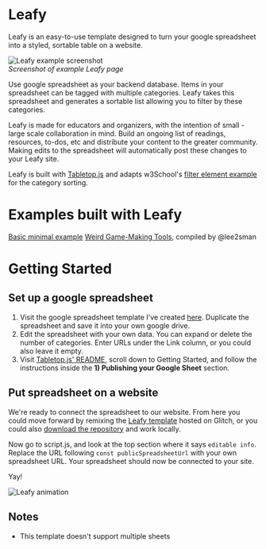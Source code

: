# Leafy

Leafy is an easy-to-use template designed to turn your google spreadsheet into a styled, sortable table on a website. 

![Leafy example screenshot](URL)  
*Screenshot of example Leafy page*  

Use google spreadsheet as your backend database. Items in your spreadsheet can be tagged with multiple categories. Leafy takes this spreadsheet and generates a sortable list allowing you to filter by these categories. 

Leafy is made for educators and organizers, with the intention of small - large scale collaboration in mind. Build an ongoing list of readings, resources, to-dos, etc and distribute your content to the greater community. Making edits to the spreadsheet will automatically post these changes to your Leafy site.

Leafy is built with [Tabletop.js](https://github.com/jsoma/tabletop) and adapts w3School's [filter element example](https://www.w3schools.com/howto/howto_js_filter_elements.asp) for the category sorting. 

# Examples built with Leafy

[Basic minimal example](https://leafy-template.glitch.me/)
[Weird Game-Making Tools](http://weird-game-tools.glitch.me/), compiled by @lee2sman

# Getting Started

## Set up a google spreadsheet
1. Visit the google spreadsheet template I've created [here](https://docs.google.com/spreadsheets/d/1Q23ZnH7KHBHahFT65_9RisSu1Wk4gNOrowiprtxgE4A/edit?usp=sharing). Duplicate the spreadsheet and save it into your own google drive.
1. Edit the spreadsheet with your own data. You can expand or delete the number of categories. Enter URLs under the Link column, or you could also leave it empty. 
1. Visit [Tabletop.js' README](https://github.com/jsoma/tabletop/blob/master/README.md), scroll down to Getting Started, and follow the instructions inside the **1) Publishing your Google Sheet** section. 

## Put spreadsheet on a website

We're ready to connect the spreadsheet to our website. From here you could move forward by remixing the  [Leafy template](https://glitch.com/~leafy-template) hosted on Glitch, or  you could also [download the repository](https://github.com/xinemata/leafy/archive/master.zip) and work locally. 

Now go to script.js, and look at the top section where it says `editable info`. Replace the URL following `const publicSpreadsheetUrl` with your own spreadsheet URL. Your spreadsheet should now be connected to your site. 

Yay!

![Leafy animation](https://cdn.glitch.com/a0713ae5-198b-4366-b7e9-e40b63c44f84%2Funnamed.gif?v=1584807328184)  

## Notes

- This template doesn't support multiple sheets
